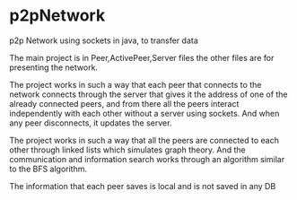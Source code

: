 # p2pNetwork
p2p Network using sockets in java, to transfer data

The main project is in Peer,ActivePeer,Server files
the other files are for presenting the network.

The project works in such a way that each peer that connects to the network connects through the server that gives it the address of one of the already connected peers, and from there all the peers interact independently with each other without a server using sockets. And when any peer disconnects, it updates the server.

The project works in such a way that all the peers are connected to each other through linked lists which simulates graph theory. And the communication and information search works through an algorithm similar to the BFS algorithm.

The information that each peer saves is local and is not saved in any DB
